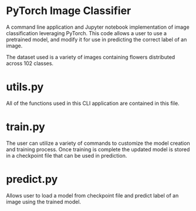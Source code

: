# PyTorch Image Classifier

A command line application and Jupyter notebook implementation of image classification leveraging PyTorch. This code allows a user to use a pretrained model, and modify it for use in predicting the correct label of an image. 

The dataset used is a variety of images containing flowers distributed across 102 classes. 

# utils.py 
All of the functions used in this CLI application are contained in this file.

# train.py
The user can utilize a variety of commands to customize the model creation and training process. Once training is complete the updated model is stored in a checkpoint file that can be used in prediction.

# predict.py 
Allows user to load a model from checkpoint file and predict label of an image using the trained model.
